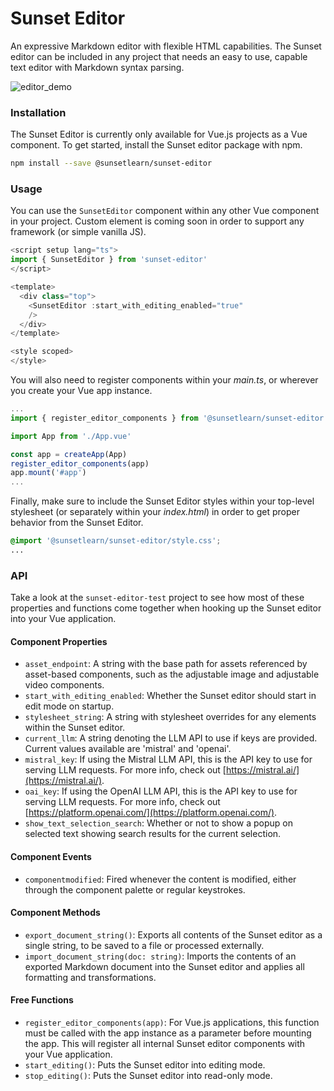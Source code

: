 # Sunset Editor

An expressive Markdown editor with flexible HTML capabilities. The Sunset editor can be included in any project that needs an easy to use, capable text editor with Markdown syntax parsing.

![editor_demo](./sunset_editor_demo.gif)

### Installation

The Sunset Editor is currently only available for Vue.js projects as a Vue component. To get started, install the Sunset editor package with npm.

```bash
npm install --save @sunsetlearn/sunset-editor
```

### Usage

You can use the `SunsetEditor` component within any other Vue component in your project. Custom element is coming soon in order to support any framework (or simple vanilla JS).

```javascript
<script setup lang="ts">
import { SunsetEditor } from 'sunset-editor'
</script>

<template>
  <div class="top">
    <SunsetEditor :start_with_editing_enabled="true"
    />
  </div>
</template>

<style scoped>
</style>
```

You will also need to register components within your *main.ts*, or wherever you create your Vue app instance.

```javascript
...
import { register_editor_components } from '@sunsetlearn/sunset-editor'

import App from './App.vue'

const app = createApp(App)
register_editor_components(app)
app.mount('#app')
...
```

Finally, make sure to include the Sunset Editor styles within your top-level stylesheet (or separately within your *index.html*) in order to get proper behavior from the Sunset Editor.

```css
@import '@sunsetlearn/sunset-editor/style.css';
...
```

### API

Take a look at the `sunset-editor-test` project to see how most of these properties and functions come together when hooking up the Sunset editor into your Vue application.

#### Component Properties

* `asset_endpoint`: A string with the base path for assets referenced by asset-based components, such as the adjustable image and adjustable video components.
* `start_with_editing_enabled`: Whether the Sunset editor should start in edit mode on startup.
* `stylesheet_string`: A string with stylesheet overrides for any elements within the Sunset editor.
* `current_llm`: A string denoting the LLM API to use if keys are provided. Current values available are 'mistral' and 'openai'.
* `mistral_key`: If using the Mistral LLM API, this is the API key to use for serving LLM requests. For more info, check out [https://mistral.ai/](https://mistral.ai/).
* `oai_key`: If using the OpenAI LLM API, this is the API key to use for serving LLM requests. For more info, check out [https://platform.openai.com/](https://platform.openai.com/).
* `show_text_selection_search`: Whether or not to show a popup on selected text showing search results for the current selection.

#### Component Events

* `componentmodified`: Fired whenever the content is modified, either through the component palette or regular keystrokes.

#### Component Methods

* `export_document_string()`: Exports all contents of the Sunset editor as a single string, to be saved to a file or processed externally.
* `import_document_string(doc: string)`: Imports the contents of an exported Markdown document into the Sunset editor and applies all formatting and transformations.

#### Free Functions

* `register_editor_components(app)`: For Vue.js applications, this function must be called with the app instance as a parameter before mounting the app. This will register all internal Sunset editor components with your Vue application.
* `start_editing()`: Puts the Sunset editor into editing mode.
* `stop_editing()`: Puts the Sunset editor into read-only mode.
